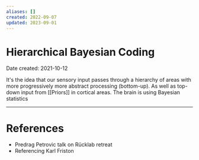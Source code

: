 ```yaml
---
aliases: []
created: 2022-09-07
updated: 2023-09-01
---
```


# Hierarchical Bayesian Coding
Date created: 2021-10-12

It's the idea that our sensory input passes through a hierarchy of areas with more progressively more abstract processing (bottom-up). As well as top-down input from [[Priors]] in cortical areas. The brain is using Bayesian statistics

---
# References
* Predrag Petrovic talk on Rücklab retreat
* Referencing Karl Friston